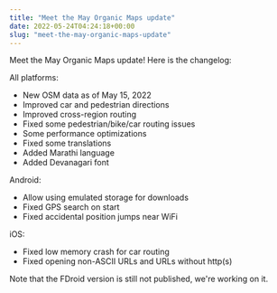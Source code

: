 ```yaml
---
title: "Meet the May Organic Maps update"
date: 2022-05-24T04:24:18+00:00
slug: "meet-the-may-organic-maps-update"
---
```


Meet the May Organic Maps update!
Here is the changelog:

All platforms:

- New OSM data as of May 15, 2022
- Improved car and pedestrian directions
- Improved cross-region routing
- Fixed some pedestrian/bike/car routing issues
- Some performance optimizations
- Fixed some translations
- Added Marathi language
- Added Devanagari font

Android:

- Allow using emulated storage for downloads
- Fixed GPS search on start
- Fixed accidental position jumps near WiFi

iOS:

- Fixed low memory crash for car routing
- Fixed opening non-ASCII URLs and URLs without http(s)

Note that the FDroid version is still not published, we're working on it.
